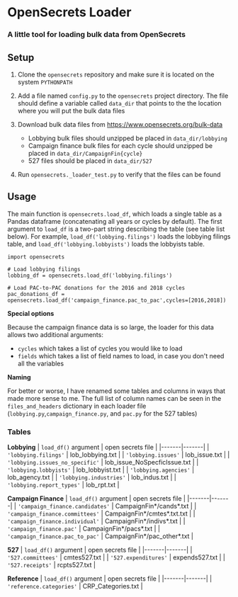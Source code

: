 # OpenSecrets Loader

### A little tool for loading bulk data from OpenSecrets


## Setup

1. Clone the `opensecrets` repository and make sure it is located on the system `PYTHONPATH`
2. Add a file named `config.py` to the `opensecrets` project directory. The file should define a variable called `data_dir` that points to the the location where you will put the bulk data files
3. Download bulk data files from https://www.opensecrets.org/bulk-data

    - Lobbying bulk files should unzipped be placed in `data_dir/lobbying`
    - Campaign finance bulk files for each cycle should unzipped be placed in `data_dir/CampaignFin{cycle}`
    - 527 files should be placed in `data_dir/527`
4. Run `opensecrets._loader_test.py` to verify that the files can be found


## Usage

The main function is `opensecrets.load_df`, which loads a single table as a Pandas dataframe (concatenating all years or cycles by default). The first argument to `load_df` is a two-part string describing the table (see table list below). For example, `load_df('lobbying.filings')` loads the lobbying filings table, and `load_df('lobbying.lobbyists')` loads the lobbyists table.

```{python}
import opensecrets

# Load lobbying filings
lobbing_df = opensecrets.load_df('lobbying.filings')

# Load PAC-to-PAC donations for the 2016 and 2018 cycles
pac_donations_df = opensecrets.load_df('campaign_finance.pac_to_pac',cycles=[2016,2018])

```


**Special options**

Because the campaign finance data is so large, the loader for this data allows two additional arguments:

- `cycles` which takes a list of cycles you would like to load
- `fields` which takes a list of field names to load, in case you don't need all the variables


**Naming**

For better or worse, I have renamed some tables and columns in ways that made more sense to me. The full list of column names can be seen in the `files_and_headers` dictionary in each loader file (`lobbying.py`,`campaign_finance.py`, and `pac.py` for the 527 tables)

### Tables

**Lobbying**
| `load_df()` argument | open secrets file |
|-------|-------|
| `'lobbying.filings'`            | lob_lobbying.txt |
| `'lobbying.issues'`             | lob_issue.txt |
| `'lobbying.issues_no_specific'` | lob_issue_NoSpecficIssue.txt |
| `'lobbying.lobbyists'`          | lob_lobbyist.txt |
| `'lobbying.agencies'`           | lob_agency.txt |
| `'lobbying.industries'`         | lob_indus.txt |
| `'lobbying.report_types'`       | lob_rpt.txt |

**Campaign Finance**
| `load_df()` argument | open secrets file |
|-------|-------|
| `'campaign_finance.candidates'` | CampaignFin*/cands*.txt |
| `'campaign_finance.committees'` | CampaignFin*/cmtes*.txt.txt |
| `'campaign_finance.individual'` | CampaignFin*/indivs*.txt |
| `'campaign_finance.pac'`        | CampaignFin*/pacs*.txt |
| `'campaign_finance.pac_to_pac'` | CampaignFin*/pac_other*.txt |

**527**
| `load_df()` argument | open secrets file |
|-------|-------|
| `'527.committees'`      | cmtes527.txt |
| `'527.expenditures'`    | expends527.txt |
| `'527.receipts'`        | rcpts527.txt |

**Reference**
| `load_df()` argument | open secrets file |
|-------|-------|
| `'reference.categories'`      | CRP_Categories.txt |

